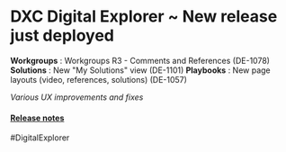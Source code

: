 # DXC Digital Explorer ~ New release just deployed

**Workgroups** : Workgroups R3 - Comments and References (DE-1078)
**Solutions** : New "My Solutions" view (DE-1101)
**Playbooks** : New page layouts (video, references, solutions) (DE-1057)
    
_Various UX improvements and fixes_

#### [Release notes](https://github.com/dxc-technology/dxc-digitalexplorer/blob/master/ReleaseNotes/2020.01.23.md)

#DigitalExplorer